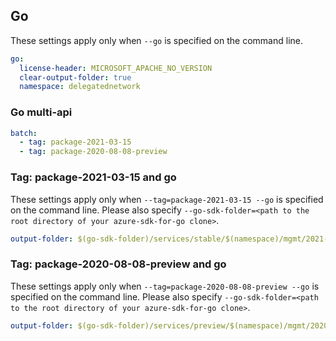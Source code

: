 ## Go

These settings apply only when `--go` is specified on the command line.

``` yaml $(go)
go:
  license-header: MICROSOFT_APACHE_NO_VERSION
  clear-output-folder: true
  namespace: delegatednetwork
```

### Go multi-api

``` yaml $(go) && $(multiapi)
batch:
  - tag: package-2021-03-15
  - tag: package-2020-08-08-preview
```

### Tag: package-2021-03-15 and go

These settings apply only when `--tag=package-2021-03-15 --go` is specified on the command line.
Please also specify `--go-sdk-folder=<path to the root directory of your azure-sdk-for-go clone>`.

``` yaml $(tag)=='package-2021-03-15' && $(go)
output-folder: $(go-sdk-folder)/services/stable/$(namespace)/mgmt/2021-03-15/$(namespace)
```

### Tag: package-2020-08-08-preview and go

These settings apply only when `--tag=package-2020-08-08-preview --go` is specified on the command line.
Please also specify `--go-sdk-folder=<path to the root directory of your azure-sdk-for-go clone>`.

``` yaml $(tag)=='package-2020-08-08-preview' && $(go)
output-folder: $(go-sdk-folder)/services/preview/$(namespace)/mgmt/2020-08-08-preview/$(namespace)
```